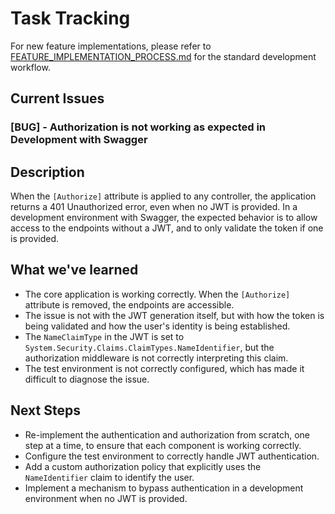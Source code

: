 # Task Tracking

For new feature implementations, please refer to [FEATURE_IMPLEMENTATION_PROCESS.md](../memory-bank/FEATURE_IMPLEMENTATION_PROCESS.md) for the standard development workflow.

## Current Issues

### [BUG] - Authorization is not working as expected in Development with Swagger

## Description

When the `[Authorize]` attribute is applied to any controller, the application returns a 401 Unauthorized error, even when no JWT is provided. In a development environment with Swagger, the expected behavior is to allow access to the endpoints without a JWT, and to only validate the token if one is provided.

## What we've learned

- The core application is working correctly. When the `[Authorize]` attribute is removed, the endpoints are accessible.
- The issue is not with the JWT generation itself, but with how the token is being validated and how the user's identity is being established.
- The `NameClaimType` in the JWT is set to `System.Security.Claims.ClaimTypes.NameIdentifier`, but the authorization middleware is not correctly interpreting this claim.
- The test environment is not correctly configured, which has made it difficult to diagnose the issue.

## Next Steps

- Re-implement the authentication and authorization from scratch, one step at a time, to ensure that each component is working correctly.
- Configure the test environment to correctly handle JWT authentication.
- Add a custom authorization policy that explicitly uses the `NameIdentifier` claim to identify the user.
- Implement a mechanism to bypass authentication in a development environment when no JWT is provided.
